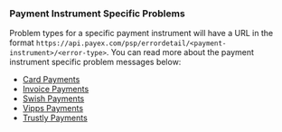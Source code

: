### Payment Instrument Specific Problems

Problem types for a specific payment instrument will have a URL in the format
`https://api.payex.com/psp/errordetail/<payment-instrument>/<error-type>`. You
can read more about the payment instrument specific problem messages below:

*   [Card Payments][card-problems]
*   [Invoice Payments][invoice-problems]
*   [Swish Payments][swish-problems]
*   [Vipps Payments][vipps-problems]
*   [Trustly Payments][trustly-problems]

[swish-problems]: /old-implementations/payment-instruments-v1/swish/features/technical-reference/problems
[vipps-problems]: /old-implementations/payment-instruments-v1/vipps/features/technical-reference/problems
[card-problems]: /old-implementations/payment-instruments-v1/card/features/technical-reference/problems
[invoice-problems]: /old-implementations/payment-instruments-v1/invoice/features/technical-reference/problems
[trustly-problems]: /old-implementations/payment-instruments-v1/trustly/features/technical-reference/problems
